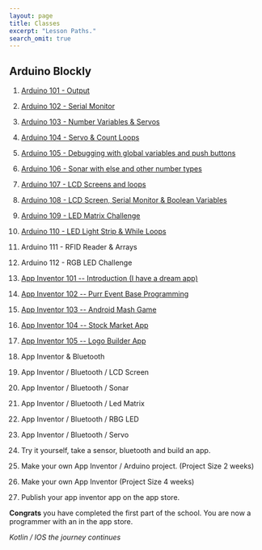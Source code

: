```yaml
---
layout: page
title: Classes
excerpt: "Lesson Paths."
search_omit: true
---
```


##  Arduino Blockly

1) [Arduino 101 - Output](/arduino-blockly/lesson-1-output/) 

2) [Arduino 102 - Serial Monitor](/arduino-blockly/lesson-2-serial-monitor/) 

3) [Arduino 103 - Number Variables & Servos](/arduino-blockly/lesson-3-number-variables-servos/)

4) [Arduino 104 - Servo & Count Loops](/arduino-blockly/lesson-4-count-loops-servos/)

5) [Arduino 105 - Debugging with global variables and push buttons](/arduino-blockly/lesson-5-global-variables-push-button)

6) [Arduino 106 - Sonar with else and other number types](/arduino-blockly/lesson-6-sonar/)

7) [Arduino 107 - LCD Screens and loops](/arduino-blockly/lesson-7-lcd-loops/) 

8) [Arduino 108 - LCD Screen, Serial Monitor & Boolean Variables](/arduino-blockly/lesson-8-lcd-serial-monitor)

9) [Arduino 109 - LED Matrix Challenge](/arduino-blockly/lesson-9-led-matrix-challenge)

10) [Arduino 110 - LED Light Strip & While Loops](/arduino-blockly/lesson-10-led-light-strip-array)

11) Arduino 111 - RFID Reader & Arrays

12) Arduino 112 - RGB LED Challenge

13) [App Inventor 101 -- Introduction (I have a dream app)](http://www.appinventor.org/content/ai2apps/simpleApps/dream)

14) [App Inventor 102 -- Purr Event Base Programming](http://www.appinventor.org/content/ai2apps/simpleApps/paintPot2)

15) [App Inventor 103 -- Android Mash Game](http://www.appinventor.org/content/ai2apps/simpleApps/androidMash)

16) [App Inventor 104 -- Stock Market App](http://www.appinventor.org/content/ai2apps/intermediateApps/stockMarket)

17) [App Inventor 105 -- Logo Builder App](http://www.appinventor.org/content/ai2apps/intermediateApps/logo)

18) App Inventor & Bluetooth 

19) App Inventor / Bluetooth / LCD Screen

20) App Inventor / Bluetooth / Sonar

21) App Inventor / Bluetooth / Led Matrix

22) App Inventor / Bluetooth / RBG LED

23) App Inventor / Bluetooth / Servo

24) Try it yourself, take a sensor, bluetooth and build an app.

25) Make your own App Inventor / Arduino project.  (Project Size 2 weeks)

26) Make your own App Inventor (Project Size 4 weeks)

27) Publish your app inventor app on the app store.

**Congrats** you have completed the first part of the school. You are now a programmer with an in the app store.  

*Kotlin / IOS the journey continues*



